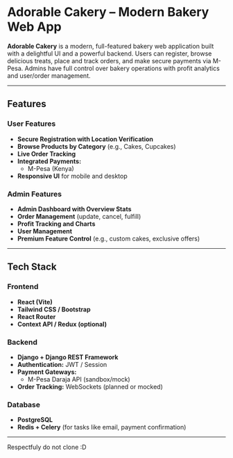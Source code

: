 # Adorable Cakery – Modern Bakery Web App

**Adorable Cakery** is a modern, full-featured bakery web application built with a delightful UI and a powerful backend. Users can register, browse delicious treats, place and track orders, and make secure payments via M-Pesa. Admins have full control over bakery operations with profit analytics and user/order management.

---

## Features

### User Features
- **Secure Registration with Location Verification**
- **Browse Products by Category** (e.g., Cakes, Cupcakes)
- **Live Order Tracking**
- **Integrated Payments:**
  -  M-Pesa (Kenya)
- **Responsive UI** for mobile and desktop

### Admin Features
- **Admin Dashboard with Overview Stats**
- **Order Management** (update, cancel, fulfill)
- **Profit Tracking and Charts**
- **User Management**
- **Premium Feature Control** (e.g., custom cakes, exclusive offers)

---

## Tech Stack

### Frontend
- **React (Vite)**
- **Tailwind CSS / Bootstrap**
- **React Router**
- **Context API / Redux (optional)**

### Backend
- **Django + Django REST Framework**
- **Authentication:** JWT / Session
- **Payment Gateways:**
  - M-Pesa Daraja API (sandbox/mock)
- **Order Tracking:** WebSockets (planned or mocked)

### Database
- **PostgreSQL**
- **Redis + Celery** (for tasks like email, payment confirmation)

---

Respectfuly do not clone :D
